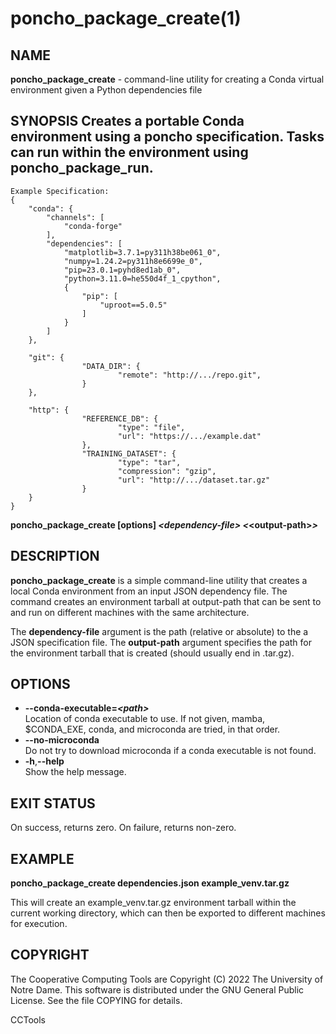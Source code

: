 






















# poncho_package_create(1)

## NAME
**poncho_package_create** - command-line utility for creating a Conda virtual environment given a Python dependencies file

## SYNOPSIS Creates a portable Conda environment using a poncho specification. Tasks can run within the environment using poncho_package_run.
```
Example Specification:
{
    "conda": {
        "channels": [
            "conda-forge"
        ],
        "dependencies": [
            "matplotlib=3.7.1=py311h38be061_0",
            "numpy=1.24.2=py311h8e6699e_0",
            "pip=23.0.1=pyhd8ed1ab_0",
            "python=3.11.0=he550d4f_1_cpython",
            {
                "pip": [
                    "uproot==5.0.5"
                ]
            }
        ]
    },

    "git": {
                "DATA_DIR": {
                        "remote": "http://.../repo.git",
                }
    },

    "http": {
                "REFERENCE_DB": {
                        "type": "file",
                        "url": "https://.../example.dat"
                },
                "TRAINING_DATASET": {
                        "type": "tar",
                        "compression": "gzip",
                        "url": "http://.../dataset.tar.gz"
                }
    }
}
```


**poncho_package_create [options] _&lt;dependency-file&gt;_ _&lt;_&lt;output-path&gt;_&gt;_**

## DESCRIPTION

**poncho_package_create** is a simple command-line utility that creates a local Conda environment from an input JSON dependency file.
The command creates an environment tarball at output-path that can be sent to and run on different machines with the same architecture.

The **dependency-file** argument is the path (relative or absolute) to the a JSON specification file. The **output-path** argument specifies the path for the environment tarball that is created
(should usually end in .tar.gz).

## OPTIONS

- **--conda-executable=_&lt;path&gt;_**<br /> Location of conda executable to use. If not given, mamba, $CONDA_EXE, conda, and microconda are tried, in that order.
- **--no-microconda**<br /> Do not try to download microconda if a conda executable is not found.
- **-h**,**--help**<br />               Show the help message.

## EXIT STATUS

On success, returns zero. On failure, returns non-zero.

## EXAMPLE

**poncho_package_create dependencies.json example_venv.tar.gz**

This will create an example_venv.tar.gz environment tarball within the current working directory, which can then be exported to different machines for execution.

## COPYRIGHT

The Cooperative Computing Tools are Copyright (C) 2022 The University of Notre Dame.  This software is distributed under the GNU General Public License.  See the file COPYING for details.

CCTools
